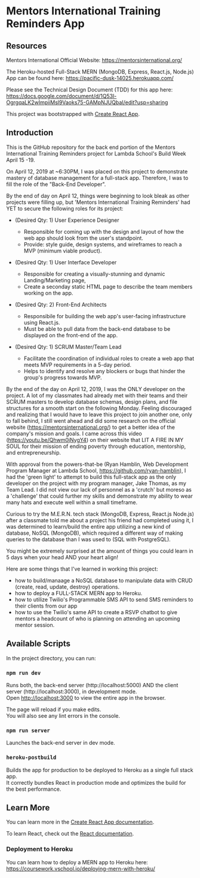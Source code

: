 # Mentors International Training Reminders App

## Resources

Mentors International Official Website: https://mentorsinternational.org/

The Heroku-hosted Full-Stack MERN (MongoDB, Express, React.js, Node.js) App can be found here: https://pacific-dusk-14025.herokuapp.com/

Please see the Technical Design Document (TDD) for this app here: https://docs.google.com/document/d/1Q53l-OgrgqaLK2wImpiiMsl9Vaoks75-GAMpNJUQbaI/edit?usp=sharing

This project was bootstrapped with [Create React App](https://github.com/facebook/create-react-app).

## Introduction

This is the GitHub repository for the back end portion of the Mentors International Training Reminders project
for Lambda School's Build Week April 15 -19.

On April 12, 2019 at ~6:30PM, I was placed on this project to demonstrate mastery of database management for a full-stack app. Therefore, I was to fill the role of the "Back-End Developer".

By the end of day on April 12, things were beginning to look bleak as other projects were filling up, but 'Mentors International Training Reminders' had YET to secure the following roles for its project:

- (Desired Qty: 1) User Experience Designer

  - Responsible for coming up with the design and layout of how the web app should look from the user's standpoint.
  - Provide: style guide, design systems, and wireframes to reach a MVP (minimum viable product).

- (Desired Qty: 1) User Interface Developer

  - Responsible for creating a visually-stunning and dynamic Landing/Marketing page,
  - Create a seconday static HTML page to describe the team members working on the app.

- (Desired Qty: 2) Front-End Architects

  - Responsibile for building the web app's user-facing infrastructure using React.js.
  - Must be able to pull data from the back-end database to be displayed on the front-end of the app.

- (Desired Qty: 1) SCRUM Master/Team Lead

  - Facilitate the coordination of individual roles to create a web app that meets MVP requirements in a 5-day period.
  - Helps to identify and resolve any blockers or bugs that hinder the group's progress towards MVP.

By the end of the day on April 12, 2019, I was the ONLY developer on the project. A lot of my classmates had already met with their teams and their SCRUM masters to develop database schemas, design plans, and file structures for a smooth start on the following Monday. Feeling discouraged and realizing that I would have to leave this project to join another one, only to fall behind, I still went ahead and did some research on the official website (https://mentorsinternational.org/) to get a better idea of the company's mission and goals. I came across this video (https://youtu.be/Qhwm0jNygY4) on their website that LIT A FIRE IN MY SOUL for their mission of ending poverty through education, mentorship, and entrepreneurship.

With approval from the powers-that-be (Ryan Hamblin, Web Development Program Manager at Lambda School, https://github.com/ryan-hamblin), I had the 'green light' to attempt to build this full-stack app as the only developer on the project with my program manager, Jake Thomas, as my Team Lead. I did not view our lack of personnel as a 'crutch' but moreso as a 'challenge' that could further my skills and demonstrate my ability to wear many hats and execute well within a small timeframe.

Curious to try the M.E.R.N. tech stack (MongoDB, Express, React.js Node.js) after a classmate told me about a project his friend had completed using it, I was determined to learn/build the entire app utilizing a new kind of database, NoSQL (MongoDB), which required a different way of making queries to the database than I was used to (SQL with PostgreSQL).

You might be extremely surprised at the amount of things you could learn in 5 days when your head AND your heart align!

Here are some things that I've learned in working this project:

- how to build/manaage a NoSQL database to manipulate data with CRUD (create, read, update, destroy) operations.
- how to deploy a FULL-STACK MERN app to Heroku.
- how to utilize Twilio's Programmable SMS API to send SMS reminders to their clients from our app
- how to use the Twilio's same API to create a RSVP chatbot to give mentors a headcount of who is planning on attending an upcoming mentor session.

## Available Scripts

In the project directory, you can run:

### `npm run dev`

Runs both, the back-end server (http://localhost:5000) AND the client server (http://localhost:3000), in development mode.<br>
Open [http://localhost:3000](http://localhost:3000) to view the entire app in the browser.

The page will reload if you make edits.<br>
You will also see any lint errors in the console.

### `npm run server`

Launches the back-end server in dev mode.<br>

### `heroku-postbuild`

Builds the app for production to be deployed to Heroku as a single full stack app.<br>
It correctly bundles React in production mode and optimizes the build for the best performance.

## Learn More

You can learn more in the [Create React App documentation](https://facebook.github.io/create-react-app/docs/getting-started).

To learn React, check out the [React documentation](https://reactjs.org/).

### Deployment to Heroku

You can learn how to deploy a MERN app to Heroku here: https://coursework.vschool.io/deploying-mern-with-heroku/
